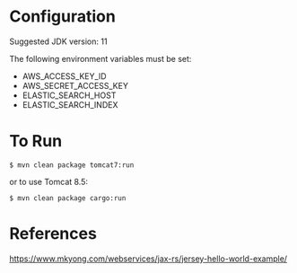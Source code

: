 Configuration
=============
Suggested JDK version: 11

The following environment variables must be set:
* AWS_ACCESS_KEY_ID
* AWS_SECRET_ACCESS_KEY
* ELASTIC_SEARCH_HOST
* ELASTIC_SEARCH_INDEX

To Run
======
```
$ mvn clean package tomcat7:run
```
or to use Tomcat 8.5:
```
$ mvn clean package cargo:run
```


References
==========
https://www.mkyong.com/webservices/jax-rs/jersey-hello-world-example/